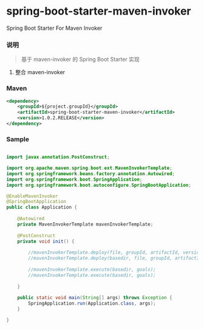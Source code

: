 # spring-boot-starter-maven-invoker
Spring Boot Starter For Maven Invoker

### 说明

 > 基于 maven-invoker 的 Spring Boot Starter 实现

1. 整合 maven-invoker

### Maven

``` xml
<dependency>
	<groupId>${project.groupId}</groupId>
	<artifactId>spring-boot-starter-maven-invoker</artifactId>
	<version>1.0.2.RELEASE</version>
</dependency>
```

### Sample

```java

import javax.annotation.PostConstruct;

import org.apache.maven.spring.boot.ext.MavenInvokerTemplate;
import org.springframework.beans.factory.annotation.Autowired;
import org.springframework.boot.SpringApplication;
import org.springframework.boot.autoconfigure.SpringBootApplication;

@EnableMavenInvoker
@SpringBootApplication
public class Application {
	
	@Autowired
	private MavenInvokerTemplate mavenInvokerTemplate;
	
	@PostConstruct
	private void init() {
		
		//mavenInvokerTemplate.deploy(file, groupId, artifactId, version, packaging, url, repositoryId);
		//mavenInvokerTemplate.deploy(basedir, file, groupId, artifactId, version, packaging, url, repositoryId);
		
		//mavenInvokerTemplate.execute(basedir, goals);
		//mavenInvokerTemplate.execute(basedir, goals);
		
	}
	
	public static void main(String[] args) throws Exception {
		SpringApplication.run(Application.class, args);
	}

}

```
